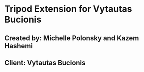 # Tripod Extension for Vytautas Bucionis
## Created by: Michelle Polonsky and Kazem Hashemi
## Client: Vytautas Bucionis
